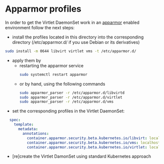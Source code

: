 # Apparmor profiles

In order to get the Virtlet DaemonSet work in
an [apparmor](https://gitlab.com/apparmor/apparmor/wikis/home) enabled environment follow the next steps:

* install the profiles located in this directory into the corresponding directory (/etc/apparmor.d/ if you use Debian or its derivatives)
```bash
sudo install -m 0644 libvirt virtlet vms -t /etc/apparmor.d/
```
* apply them by
  * restarting the apparmor service
    ```bash
    sudo systemctl restart apparmor
    ```
  * or by hand, using the following commands
    ```bash
    sudo apparmor_parser -r /etc/apparmor.d/libvirtd
    sudo apparmor_parser -r /etc/apparmor.d/virtlet
    sudo apparmor_parser -r /etc/apparmor.d/vms
    ```
* set the corresponding profiles in the Virtlet DaemonSet:
```yaml
  spec:
    template:
      metadata:
        annotations:
          container.apparmor.security.beta.kubernetes.io/libvirt: localhost/libvirtd
          container.apparmor.security.beta.kubernetes.io/vms: localhost/vms
          container.apparmor.security.beta.kubernetes.io/virtlet: localhost/virtlet
```
* [re]create the Virtlet DamonSet using standard Kubernetes approach
